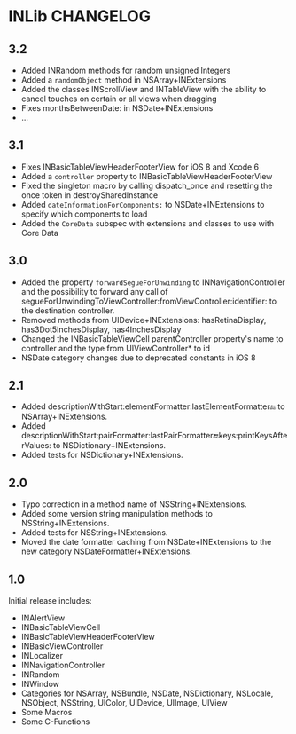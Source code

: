 # INLib CHANGELOG

## 3.2

- Added INRandom methods for random unsigned Integers
- Added a `randomObject` method in NSArray+INExtensions
- Added the classes INScrollView and INTableView with the ability to cancel touches on certain or all views when dragging
- Fixes monthsBetweenDate: in NSDate+INExtensions
- ...


## 3.1

- Fixes INBasicTableViewHeaderFooterView for iOS 8 and Xcode 6
- Added a `controller` property to INBasicTableViewHeaderFooterView
- Fixed the singleton macro by calling dispatch_once and resetting the once token in destroySharedInstance
- Added `dateInformationForComponents:` to NSDate+INExtensions to specify which components to load
- Added the `CoreData` subspec with extensions and classes to use with Core Data


## 3.0

- Added the property `forwardSegueForUnwinding` to INNavigationController and the possibility to forward any call of segueForUnwindingToViewController:fromViewController:identifier: to the destination controller.
- Removed methods from UIDevice+INExtensions: hasRetinaDisplay, has3Dot5InchesDisplay, has4InchesDisplay
- Changed the INBasicTableViewCell parentController property's name to controller and the type from UIViewController* to id
- NSDate category changes due to deprecated constants in iOS 8


## 2.1

- Added descriptionWithStart:elementFormatter:lastElementFormatter:end: to NSArray+INExtensions.
- Added descriptionWithStart:pairFormatter:lastPairFormatter:end:keys:printKeysAfterValues: to NSDictionary+INExtensions.
- Added tests for NSDictionary+INExtensions.


## 2.0

- Typo correction in a method name of NSString+INExtensions.
- Added some version string manipulation methods to NSString+INExtensions.
- Added tests for NSString+INExtensions.
- Moved the date formatter caching from NSDate+INExtensions to the new category NSDateFormatter+INExtensions.


## 1.0

Initial release includes:
- INAlertView
- INBasicTableViewCell
- INBasicTableViewHeaderFooterView
- INBasicViewController
- INLocalizer
- INNavigationController
- INRandom
- INWindow
- Categories for NSArray, NSBundle, NSDate, NSDictionary, NSLocale, NSObject, NSString, UIColor, UIDevice, UIImage, UIView
- Some Macros
- Some C-Functions
